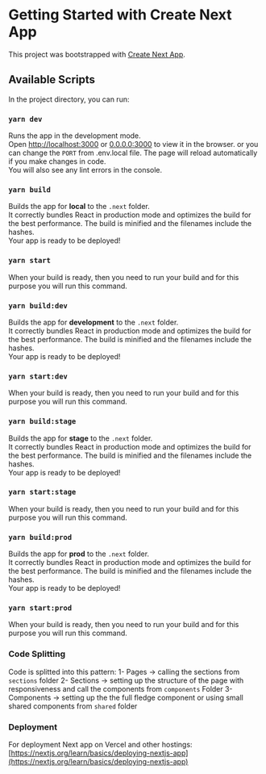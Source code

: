 # Getting Started with Create Next App

This project was bootstrapped with [Create Next App](https://nextjs.org/learn/basics/create-nextjs-app).

## Available Scripts

In the project directory, you can run:

### `yarn dev`

Runs the app in the development mode.\
Open [http://localhost:3000](http://localhost:3000) or [0.0.0.0:3000](0.0.0.0:3000) to view it in the browser. or you can change the `PORT` from .env.local file.
The page will reload automatically if you make changes in code.\
You will also see any lint errors in the console.

### `yarn build`

Builds the app for **local** to the `.next` folder.\
It correctly bundles React in production mode and optimizes the build for the best performance.
The build is minified and the filenames include the hashes.\
Your app is ready to be deployed!

### `yarn start`

When your build is ready, then you need to run your build and for this purpose you will run this command.

### `yarn build:dev`

Builds the app for **development** to the `.next` folder.\
It correctly bundles React in production mode and optimizes the build for the best performance.
The build is minified and the filenames include the hashes.\
Your app is ready to be deployed!

### `yarn start:dev`

When your build is ready, then you need to run your build and for this purpose you will run this command.

### `yarn build:stage`

Builds the app for **stage** to the `.next` folder.\
It correctly bundles React in production mode and optimizes the build for the best performance.
The build is minified and the filenames include the hashes.\
Your app is ready to be deployed!

### `yarn start:stage`

When your build is ready, then you need to run your build and for this purpose you will run this command.

### `yarn build:prod`

Builds the app for **prod** to the `.next` folder.\
It correctly bundles React in production mode and optimizes the build for the best performance.
The build is minified and the filenames include the hashes.\
Your app is ready to be deployed!

### `yarn start:prod`

When your build is ready, then you need to run your build and for this purpose you will run this command.

### Code Splitting

Code is splitted into this pattern:
1- Pages -> calling the sections from `sections` folder
2- Sections -> setting up the structure of the page with responsiveness and call the components from `components` Folder
3- Components -> setting up the the full fledge component or using small shared components from `shared` folder

### Deployment

For deployment Next app on Vercel and other hostings: [https://nextjs.org/learn/basics/deploying-nextjs-app](https://nextjs.org/learn/basics/deploying-nextjs-app)
